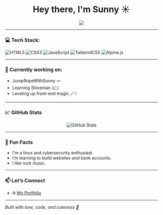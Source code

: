 <h1 align="center">Hey there, I'm Sunny ☀️</h1>
<p align="center">
  <img src="https://readme-typing-svg.demolab.com/?lines=Front-end+Dev+%F0%9F%92%BB;Jump+Rope+Queen+%F0%9F%91%B6;Always+Learning+%F0%9F%93%9A;Slovenian+in+Progress+%F0%9F%87%B8%F0%9F%87%AE&center=true&width=500&height=30">
</p>

---

### 💻 Tech Stack:
![HTML5](https://img.shields.io/badge/-HTML5-E34F26?style=flat&logo=html5&logoColor=white)
![CSS3](https://img.shields.io/badge/-CSS3-1572B6?style=flat&logo=css3)
![JavaScript](https://img.shields.io/badge/-JavaScript-F7DF1E?style=flat&logo=javascript&logoColor=black)
![TailwindCSS](https://img.shields.io/badge/-TailwindCSS-38B2AC?style=flat&logo=tailwind-css)
![Alpine.js](https://img.shields.io/badge/-Alpine.js-8BC0D0?style=flat&logo=alpine.js&logoColor=white)

---

### 🌱 Currently working on:
- JumpRopeWithSunny 🪢
- Learning Slovenian 🇸🇮
- Leveling up front-end magic 🪄✨

---

### 📈 GitHub Stats
<p align="center">
  <img src="https://github-readme-stats.vercel.app/api?username=sunnycodes&show_icons=true&theme=tokyonight" alt="GitHub Stats" />
</p>

---

### 🧠 Fun Facts
-  I'm a linux and cybersecurity enthusiast.
-  I’m learning to build websites *and* bank accounts.
-  I like rock music.

---

### 📫 Let’s Connect
- 🌐 [My Portfolio](https://sunnycc17.github.io/portfolio/)

---

*Built with love, code, and cuteness 💖*
